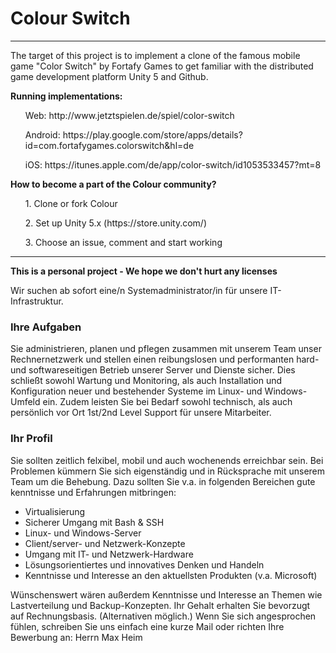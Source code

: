 <h1>Colour Switch</h1>

<hr />

The target of this project is to implement a clone of the famous mobile game "Color Switch" by Fortafy Games to get familiar with the distributed game development platform Unity 5 and Github.



<b>Running implementations:</b>
<ul>Web: http://www.jetztspielen.de/spiel/color-switch</ul>
<ul>Android: https://play.google.com/store/apps/details?id=com.fortafygames.colorswitch&hl=de</ul>
<ul>iOS: https://itunes.apple.com/de/app/color-switch/id1053533457?mt=8</ul>


<b>How to become a part of the Colour community?</b>
<ul>1. Clone or fork Colour</ul>
<ul>2. Set up Unity 5.x (https://store.unity.com/)</ul>
<ul>3. Choose an issue, comment and start working</ul>

<hr />
<b>This is a personal project - We hope we don't hurt any licenses</b>


Wir suchen ab sofort eine/n Systemadministrator/in für unsere IT-Infrastruktur.

### Ihre Aufgaben

Sie administrieren, planen und pflegen zusammen mit unserem Team unser Rechnernetzwerk und stellen einen reibungslosen und performanten hard- und softwareseitigen Betrieb unserer Server und Dienste sicher. Dies schließt sowohl Wartung und Monitoring, als auch Installation und Konfiguration neuer und bestehender Systeme im Linux- und Windows-Umfeld ein. Zudem leisten Sie bei Bedarf sowohl technisch, als auch persönlich vor Ort 1st/2nd Level Support für unsere Mitarbeiter.

### Ihr Profil

Sie sollten zeitlich felxibel, mobil und auch wochenends erreichbar sein. Bei Problemen kümmern Sie sich eigenständig und in Rücksprache mit unserem Team um die Behebung. Dazu sollten Sie v.a. in folgenden Bereichen gute kenntnisse und Erfahrungen mitbringen:

* Virtualisierung
* Sicherer Umgang mit Bash &amp; SSH
* Linux- und Windows-Server
* Client/server- und Netzwerk-Konzepte
* Umgang mit IT- und Netzwerk-Hardware
* Lösungsorientiertes und innovatives Denken und Handeln
* Kenntnisse und Interesse an den aktuellsten Produkten (v.a. Microsoft)

Wünschenswert wären außerdem Kenntnisse und Interesse an Themen wie Lastverteilung und Backup-Konzepten.  Ihr Gehalt erhalten Sie bevorzugt auf Rechnungsbasis. (Alternativen möglich.)  Wenn Sie sich angesprochen fühlen, schreiben Sie uns einfach eine kurze Mail oder richten Ihre Bewerbung an:
Herrn Max Heim
